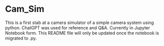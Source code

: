 # Cam_Sim
This is a first stab at a camera simulator of a simple camera system using python. ChatGPT was used for reference and Q&A. Currently in Jupyter Notebook form. This README file will only be updated once the notebook is migrated to .py. 
